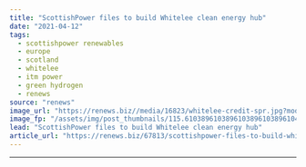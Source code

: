 ```yaml
---
title: "ScottishPower files to build Whitelee clean energy hub"
date: "2021-04-12"
tags: 
  - scottishpower renewables
  - europe
  - scotland
  - whitelee
  - itm power
  - green hydrogen
  - renews
source: "renews"
image_url: "https://renews.biz//media/16823/whitelee-credit-spr.jpg?mode=crop&width=770&heightratio=0.6103896103896103896103896104&slimmage=true"
image_fp: "/assets/img/post_thumbnails/115.6103896103896103896103896104&slimmage=true"
lead: "ScottishPower files to build Whitelee clean energy hub"
article_url: "https://renews.biz/67813/scottishpower-files-to-build-whitelee-electrolyser/"
---
```


---
